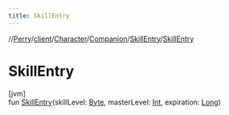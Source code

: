 ```yaml
---
title: SkillEntry
---
```

//[Perry](../../../../../index.html)/[client](../../../index.html)/[Character](../../index.html)/[Companion](../index.html)/[SkillEntry](index.html)/[SkillEntry](-skill-entry.html)



# SkillEntry



[jvm]\
fun [SkillEntry](-skill-entry.html)(skillLevel: [Byte](https://kotlinlang.org/api/latest/jvm/stdlib/kotlin/-byte/index.html), masterLevel: [Int](https://kotlinlang.org/api/latest/jvm/stdlib/kotlin/-int/index.html), expiration: [Long](https://kotlinlang.org/api/latest/jvm/stdlib/kotlin/-long/index.html))




